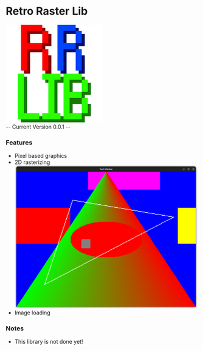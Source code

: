 # Retro Raster Lib
![Library logo](logo256.png)<br>
-- Current Version 0.0.1 --
### Features
- Pixel based graphics
- 2D rasterizing
![Picture of shapes test](images/shapes_demo.png)
- Image loading
### Notes
 - This library is not done yet!

